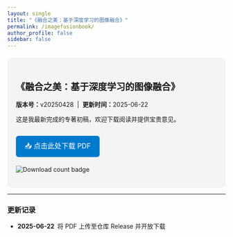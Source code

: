 ```yaml
---
layout: single
title: "《融合之美：基于深度学习的图像融合》"
permalink: /imagefusionbook/
author_profile: false
sidebar: false
---
```


<style>
.book-section{margin-top:20px;padding:20px;background:#f4f4f4;border-radius:10px;}
.download-button{display:inline-block;background:#007acc;color:#fff;padding:10px 20px;
  border-radius:6px;text-decoration:none;font-size:16px;margin-top:15px;}
.download-button:hover{background:#005fa3;}
</style>

<div class="book-section">
  <h2>《融合之美：基于深度学习的图像融合》</h2>
  <p><strong>版本号：</strong>v20250428 &nbsp;|&nbsp; <strong>更新时间：</strong>2025-06-22</p>

  <p>这是我最新完成的专著初稿，欢迎下载阅读并提供宝贵意见。</p>

  <!-- 下载按钮 -->
  <a class="download-button"
     href="https://github.com/xingchenzhang/xingchenzhang.github.io/releases/download/ImageFusionBook/ImageFusionBook.pdf">
     📥 点击此处下载 PDF
  </a>

  <!-- 实时下载次数徽章 -->
  <p style="margin-top:20px;">
    <img
      src="https://img.shields.io/github/downloads/xingchenzhang/xingchenzhang.github.io/ImageFusionBook.pdf?label=downloads&color=4caf50"
      alt="Download count badge">
  </p>
</div>

---

### 更新记录
- **2025-06-22** 将 PDF 上传至仓库 Release 并开放下载
